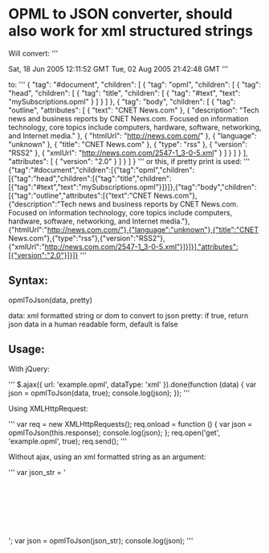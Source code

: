 # OPML to JSON converter, should also work for xml structured strings

Will convert:
'''
<?xml version="1.0" encoding="ISO-8859-1"?>
<opml version="2.0">
	<head>
		<title>mySubscriptions.opml</title>
		<dateCreated>Sat, 18 Jun 2005 12:11:52 GMT</dateCreated>
		<dateModified>Tue, 02 Aug 2005 21:42:48 GMT</dateModified>
	</head>
	<body>
		<outline text="CNET News.com" description="Tech news and business reports by CNET News.com. Focused on information technology, core topics include computers, hardware, software, networking, and Internet media." htmlUrl="http://news.com.com/" language="unknown" title="CNET News.com" type="rss" version="RSS2" xmlUrl="http://news.com.com/2547-1_3-0-5.xml"/>
		<outline text="washingtonpost.com - Politics" description="Politics" htmlUrl="http://www.washingtonpost.com/wp-dyn/politics?nav=rss_politics" language="unknown" title="washingtonpost.com - Politics" type="rss" version="RSS2" xmlUrl="http://www.washingtonpost.com/wp-srv/politics/rssheadlines.xml"/>
	</body>
</opml>
'''

to:
'''
{
  "tag": "#document",
  "children": [
    {
      "tag": "opml",
      "children": [
        {
          "tag": "head",
          "children": [
            {
              "tag": "title",
              "children": [
                {
                  "tag": "#text",
                  "text": "mySubscriptions.opml"
                }
              ]
            }
          ]
        },
        {
          "tag": "body",
          "children": [
            {
              "tag": "outline",
              "attributes": [
                {
                  "text": "CNET News.com"
                },
                {
                  "description": "Tech news and business reports by CNET News.com. Focused on information technology, core topics include computers, hardware, software, networking, and Internet media."
                },
                {
                  "htmlUrl": "http://news.com.com/"
                },
                {
                  "language": "unknown"
                },
                {
                  "title": "CNET News.com"
                },
                {
                  "type": "rss"
                },
                {
                  "version": "RSS2"
                },
                {
                  "xmlUrl": "http://news.com.com/2547-1_3-0-5.xml"
                }
              ]
            }
          ]
        }
      ],
      "attributes": [
        {
          "version": "2.0"
        }
      ]
    }
  ]
}
'''
or this, if pretty print is used:
'''
{"tag":"#document","children":[{"tag":"opml","children":[{"tag":"head","children":[{"tag":"title","children":[{"tag":"#text","text":"mySubscriptions.opml"}]}]},{"tag":"body","children":[{"tag":"outline","attributes":[{"text":"CNET News.com"},{"description":"Tech news and business reports by CNET News.com. Focused on information technology, core topics include computers, hardware, software, networking, and Internet media."},{"htmlUrl":"http://news.com.com/"},{"language":"unknown"},{"title":"CNET News.com"},{"type":"rss"},{"version":"RSS2"},{"xmlUrl":"http://news.com.com/2547-1_3-0-5.xml"}]}]}],"attributes":[{"version":"2.0"}]}]}
'''

## Syntax:
opmlToJson(data, pretty)

data: xml formatted string or dom to convert to json
pretty: if true, return json data in a human readable form, default is false

## Usage:

With jQuery:

'''
  $.ajax({
    url: 'example.opml',
    dataType: 'xml'
  }).done(function (data) {
    var json = opmlToJson(data, true);
    console.log(json);
  });
'''


Using XMLHttpRequest:

'''
  var req = new XMLHttpRequests();
  req.onload = function () {
    var json = opmlToJson(this.response);
    console.log(json);
  };
  req.open('get', 'example.opml', true);
  req.send();
'''


Without ajax, using an xml formatted string as an argument:

'''
  var json_str = '<?xml version="1.0" encoding="ISO-8859-1"?>\
    <opml version="2.0">\
    <head>\
      <title>mySubscriptions.opml</title>\
    </head>\
    <body>\
      <outline text="CNET News.com" description="Tech news and business reports by CNET News.com. Focused on information technology, core topics include computers, hardware, software, networking, and Internet media." htmlUrl="http://news.com.com/" language="unknown" title="CNET News.com" type="rss" version="RSS2" xmlUrl="http://news.com.com/2547-1_3-0-5.xml"/>\
    </body>\
  </opml>';
  var json = opmlToJson(json_str);
  console.log(json);
'''
